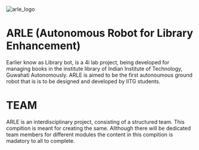 ![arle_logo]()
# ARLE (Autonomous Robot for Library Enhancement)
Earlier know as Library bot, is a 4i lab project, being developed for managing books in the institute library of Indian Institute of Technology, Guwahati Autonomously. ARLE is aimed to be the first autonoumous ground robot that is is to be designed and developed by IITG students. 

# TEAM 
ARLE is an interdisciplinary project, consisting of a structured team. This compition is meant for creating the same. Allthough there will be dedicated team members for different modules the content in this compition is madatory to all to complete.

